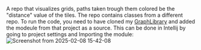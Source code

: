 A repo that visualizes grids, paths taken trough them colored be the "distance" value of the tiles. The repo contains classes from a different repo. 
To run the code, you need to have cloned my [GraphLibrary](https://github.com/Norskeaksel/GraphLibrary) and added the modeule from that project as a source.
This can be done in Intellij by going to project settings and Importing the module: 
![Screenshot from 2025-02-08 15-42-08](https://github.com/user-attachments/assets/1d1c4153-0c98-4ac8-a611-bbbeb03de88a)
